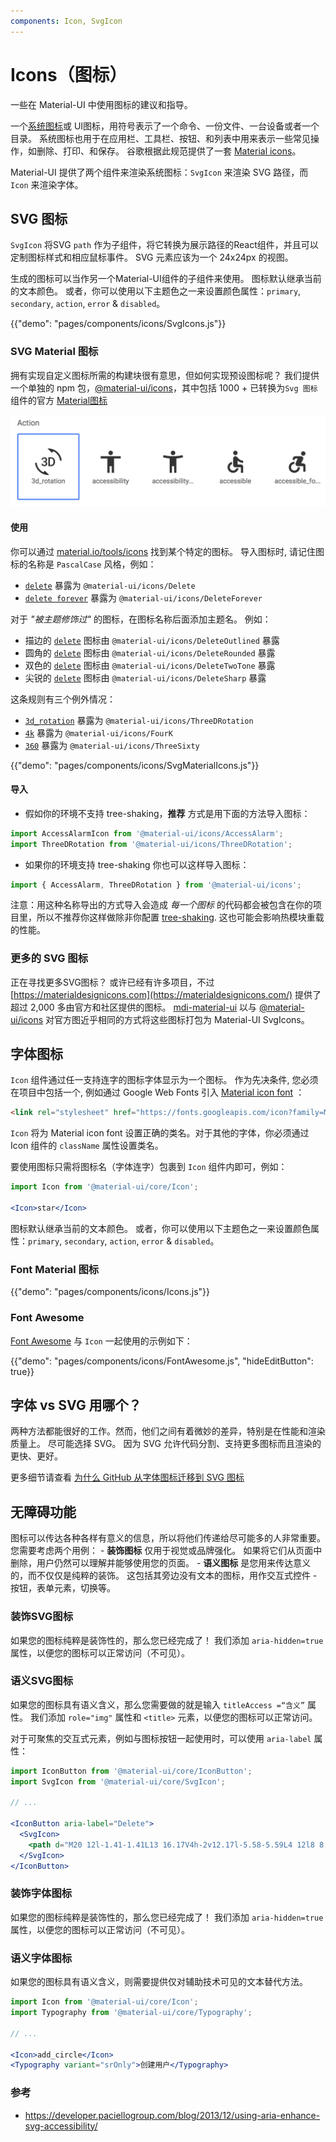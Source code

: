 ```yaml
---
components: Icon, SvgIcon
---
```


# Icons（图标）

<p class="description">一些在 Material-UI 中使用图标的建议和指导。</p>

一个[系统图标](https://material.io/design/iconography/system-icons.html)或 UI图标，用符号表示了一个命令、一份文件、一台设备或者一个目录。 系统图标也用于在应用栏、工具栏、按钮、和列表中用来表示一些常见操作，如删除、打印、和保存。 谷歌根据此规范提供了一套 [Material icons](https://material.io/tools/icons/style=baseline)。

Material-UI 提供了两个组件来渲染系统图标：`SvgIcon` 来渲染 SVG 路径，而 `Icon` 来渲染字体。

## SVG 图标

`SvgIcon` 将SVG `path` 作为子组件，将它转换为展示路径的React组件，并且可以定制图标样式和相应鼠标事件。 SVG 元素应该为一个 24x24px 的视图。

生成的图标可以当作另一个Material-UI组件的子组件来使用。 图标默认继承当前的文本颜色。 或者，你可以使用以下主题色之一来设置颜色属性：`primary`, `secondary`, `action`, `error` & `disabled`。

{{"demo": "pages/components/icons/SvgIcons.js"}}

### SVG Material 图标

拥有实现自定义图标所需的构建块很有意思，但如何实现预设图标呢？ 我们提供一个单独的 npm 包，[@material-ui/icons](https://www.npmjs.com/package/@material-ui/icons)，其中包括 1000 + 已转换为`Svg 图标` 组件的官方 [Material图标](https://material.io/tools/icons/?style=baseline)

<a href="https://material.io/tools/icons/?icon=3d_rotation&style=baseline">
  <img src="/static/images/icons/icons.png" alt="官方材料图标" style="width: 566px" />
</a>

#### 使用

你可以通过 [material.io/tools/icons](https://material.io/tools/icons/?style=baseline) 找到某个特定的图标。 导入图标时, 请记住图标的名称是 `PascalCase` 风格，例如：

- [`delete`](https://material.io/tools/icons/?icon=delete&style=baseline) 暴露为 `@material-ui/icons/Delete`
- [`delete forever`](https://material.io/tools/icons/?icon=delete_forever&style=baseline) 暴露为 `@material-ui/icons/DeleteForever`

对于 *"被主题修饰过"* 的图标，在图标名称后面添加主题名。 例如：

- 描边的 [`delete`](https://material.io/tools/icons/?icon=delete&style=outline) 图标由 `@material-ui/icons/DeleteOutlined` 暴露
- 圆角的 [`delete`](https://material.io/tools/icons/?icon=delete&style=rounded) 图标由 `@material-ui/icons/DeleteRounded` 暴露
- 双色的 [`delete`](https://material.io/tools/icons/?icon=delete&style=twotone) 图标由 `@material-ui/icons/DeleteTwoTone` 暴露
- 尖锐的 [`delete`](https://material.io/tools/icons/?icon=delete&style=sharp) 图标由 `@material-ui/icons/DeleteSharp` 暴露

这条规则有三个例外情况：

- [`3d_rotation`](https://material.io/tools/icons/?icon=3d_rotation&style=baseline) 暴露为 `@material-ui/icons/ThreeDRotation`
- [`4k`](https://material.io/tools/icons/?icon=4k&style=baseline) 暴露为 `@material-ui/icons/FourK`
- [`360`](https://material.io/tools/icons/?icon=360&style=baseline) 暴露为 `@material-ui/icons/ThreeSixty`

{{"demo": "pages/components/icons/SvgMaterialIcons.js"}}

#### 导入

- 假如你的环境不支持 tree-shaking，**推荐** 方式是用下面的方法导入图标：

```jsx
import AccessAlarmIcon from '@material-ui/icons/AccessAlarm';
import ThreeDRotation from '@material-ui/icons/ThreeDRotation';
```

- 如果你的环境支持 tree-shaking 你也可以这样导入图标：

```jsx
import { AccessAlarm, ThreeDRotation } from '@material-ui/icons';
```

注意：用这种名称导出的方式导入会造成 *每一个图标* 的代码都会被包含在你的项目里，所以不推荐你这样做除非你配置 [tree-shaking](https://webpack.js.org/guides/tree-shaking/). 这也可能会影响热模块重载的性能。

### 更多的 SVG 图标

正在寻找更多SVG图标？ 或许已经有许多项目，不过 [https://materialdesignicons.com](https://materialdesignicons.com/) 提供了超过 2,000 多由官方和社区提供的图标。 [mdi-material-ui](https://github.com/TeamWertarbyte/mdi-material-ui) 以与 [@material-ui/icons](https://www.npmjs.com/package/@material-ui/icons) 对官方图近乎相同的方式将这些图标打包为 Material-UI SvgIcons。

## 字体图标

`Icon` 组件通过任一支持连字的图标字体显示为一个图标。 作为先决条件, 您必须在项目中包括一个, 例如通过 Google Web Fonts 引入 [Material icon font](http://google.github.io/material-design-icons/#icon-font-for-the-web) ：

```html
<link rel="stylesheet" href="https://fonts.googleapis.com/icon?family=Material+Icons" />
```

`Icon` 将为 Material icon font 设置正确的类名。对于其他的字体，你必须通过 Icon 组件的 `className` 属性设置类名。

要使用图标只需将图标名（字体连字）包裹到 `Icon` 组件内即可，例如：

```jsx
import Icon from '@material-ui/core/Icon';

<Icon>star</Icon>
```

图标默认继承当前的文本颜色。 或者，你可以使用以下主题色之一来设置颜色属性：`primary`, `secondary`, `action`, `error` & `disabled`。

### Font Material 图标

{{"demo": "pages/components/icons/Icons.js"}}

### Font Awesome

[Font Awesome](https://fontawesome.com/icons) 与 `Icon` 一起使用的示例如下：

{{"demo": "pages/components/icons/FontAwesome.js", "hideEditButton": true}}

## 字体 vs SVG 用哪个？

两种方法都能很好的工作。然而，他们之间有着微妙的差异，特别是在性能和渲染质量上。 尽可能选择 SVG。 因为 SVG 允许代码分割、支持更多图标而且渲染的更快、更好。

更多细节请查看 [ 为什么 GitHub 从字体图标迁移到 SVG 图标](https://blog.github.com/2016-02-22-delivering-octicons-with-svg/)

## 无障碍功能

图标可以传达各种各样有意义的信息，所以将他们传递给尽可能多的人非常重要。 您需要考虑两个用例： - **装饰图标** 仅用于视觉或品牌强化。 如果将它们从页面中删除，用户仍然可以理解并能够使用您的页面。 - **语义图标** 是您用来传达意义的，而不仅仅是纯粹的装饰。 这包括其旁边没有文本的图标，用作交互式控件 - 按钮，表单元素，切换等。

### 装饰SVG图标

如果您的图标纯粹是装饰性的，那么您已经完成了！ 我们添加 `aria-hidden=true` 属性，以便您的图标可以正常访问（不可见）。

### 语义SVG图标

如果您的图标具有语义含义，那么您需要做的就是输入 `titleAccess =“含义”` 属性。 我们添加 `role="img"` 属性和 `<title>` 元素，以便您的图标可以正常访问。

对于可聚焦的交互式元素，例如与图标按钮一起使用时，可以使用 `aria-label` 属性：

```jsx
import IconButton from '@material-ui/core/IconButton';
import SvgIcon from '@material-ui/core/SvgIcon';

// ...

<IconButton aria-label="Delete">
  <SvgIcon>
    <path d="M20 12l-1.41-1.41L13 16.17V4h-2v12.17l-5.58-5.59L4 12l8 8 8-8z" />
  </SvgIcon>
</IconButton>
```

### 装饰字体图标

如果您的图标纯粹是装饰性的，那么您已经完成了！ 我们添加 `aria-hidden=true` 属性，以便您的图标可以正常访问（不可见）。

### 语义字体图标

如果您的图标具有语义含义，则需要提供仅对辅助技术可见的文本替代方法。

```jsx
import Icon from '@material-ui/core/Icon';
import Typography from '@material-ui/core/Typography';

// ...

<Icon>add_circle</Icon>
<Typography variant="srOnly">创建用户</Typography>
```

### 参考

- https://developer.paciellogroup.com/blog/2013/12/using-aria-enhance-svg-accessibility/